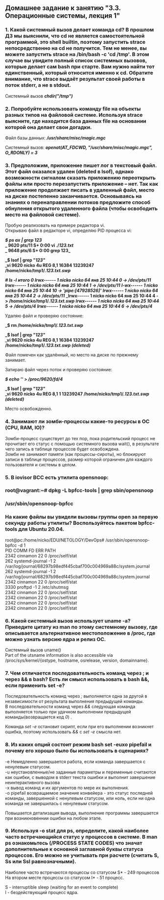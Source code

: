 ## Домашнее задание к занятию "3.3. Операционные системы, лекция 1"  


### 1. Какой системный вызов делает команда cd? В прошлом ДЗ мы выяснили, что cd не является самостоятельной программой, это shell builtin, поэтому запустить strace непосредственно на cd не получится. Тем не менее, вы можете запустить strace на /bin/bash -c 'cd /tmp'. В этом случае вы увидите полный список системных вызовов, которые делает сам bash при старте. Вам нужно найти тот единственный, который относится именно к cd. Обратите внимание, что strace выдаёт результат своей работы в поток stderr, а не в stdout.  

Системный вызов **_chdir("/tmp")_**  


### 2. Попробуйте использовать команду file на объекты разных типов на файловой системе. Используя strace выясните, где находится база данных file на основании которой она делает свои догадки.

Файл базы данных: **_/usr/share/misc/magic.mgc_**  

Системный вызов: **_openat(AT_FDCWD, "/usr/share/misc/magic.mgc", O_RDONLY) = 3_**  

### 3. Предположим, приложение пишет лог в текстовый файл. Этот файл оказался удален (deleted в lsof), однако возможности сигналом сказать приложению переоткрыть файлы или просто перезапустить приложение – нет. Так как приложение продолжает писать в удаленный файл, место на диске постепенно заканчивается. Основываясь на знаниях о перенаправлении потоков предложите способ обнуления открытого удаленного файла (чтобы освободить место на файловой системе).

Пробую реализовать на примере редактора vi.  
Открываю файл в редакторе vi, определяю PID процесса vi:  

**_$ ps ax | grep 123_**  
**_ 9620 pts/11   S+     0:00 vi ./_123.txt_**  
**_ 9648 pts/6    S+     0:00 grep 123_**  


**_$ lsof | grep "_123"_**  
**_vi         9620                            nicko    4u      REG                8,1     16384         13239247 /home/nicko/tmp1/._123.txt.swp_**  


**_# ls -l_**
**_итого 0_**
**_lrwx------ 1 nicko nicko 64 янв 25 10:44 0 -> /dev/pts/11_**
**_lrwx------ 1 nicko nicko 64 янв 25 10:44 1 -> /dev/pts/11_**
**_l-wx------ 1 nicko nicko 64 янв 25 10:44 10 -> 'pipe:[47928526]'_**
**_lrwx------ 1 nicko nicko 64 янв 25 10:44 2 -> /dev/pts/11_**
**_lrwx------ 1 nicko nicko 64 янв 25 10:44 4 -> /home/nicko/tmp1/._123.txt.swp_**
**_lrwx------ 1 nicko nicko 64 янв 25 10:44 5 -> /dev/pts/4_**
**_lrwx------ 1 nicko nicko 64 янв 25 10:44 6 -> /dev/pts/4_**

Удаляю файл и проверяю состояние:  

**_$ rm /home/nicko/tmp1/._123.txt.swp_**  

**_$ lsof | grep "_123"_**  
**_vi         9620                            nicko    4u      REG                8,1     16384         13239247 /home/nicko/tmp1/._123.txt.swp (deleted)_**  


Файл помечен как удалённый, но место на диске по прежнему занимает.  

Затираю файл  через поток и проверяю состояние:  

**_$ echo '' > /proc/9620/fd/4_**  

**_$ lsof | grep "_123"_**  
**_vi         9620                            nicko    4u      REG                8,1         1         13239247 /home/nicko/tmp1/._123.txt.swp (deleted)_**  

Место освобожденно.  

### 4. Занимают ли зомби-процессы какие-то ресурсы в ОС (CPU, RAM, IO)?  

Зомби-процесс существует до тех пор, пока родительский процесс не прочитает его статус с помощью системного вызова wait(), в результате чего запись в таблице процессов будет освобождена.  
Зомби не занимают памяти (как процессы-сироты), но блокируют записи в таблице процессов, размер которой ограничен для каждого пользователя и системы в целом.  


### 5. В iovisor BCC есть утилита opensnoop:  
### root@vagrant:~# dpkg -L bpfcc-tools | grep sbin/opensnoop  
### /usr/sbin/opensnoop-bpfcc  
### На какие файлы вы увидели вызовы группы open за первую секунду работы утилиты? Воспользуйтесь пакетом bpfcc-tools для Ubuntu 20.04.  

root@pc:/home/nicko/EDU/NETOLOGY/DevOps# /usr/sbin/opensnoop-bpfcc -d 1  
PID    COMM               FD ERR PATH  
2342   cinnamon           22   0 /proc/self/stat  
262    systemd-journal    -1   2 /var/log/journal/68297b98edf445cbaf700c004969a88c/system.journal  
262    systemd-journal    -1   2 /var/log/journal/68297b98edf445cbaf700c004969a88c/system.journal  
2342   cinnamon           22   0 /proc/self/stat  
3330   proftpd            -1   2 /etc/shutmsg  
2342   cinnamon           22   0 /proc/self/stat  
2342   cinnamon           22   0 /proc/self/stat  
2342   cinnamon           22   0 /proc/self/stat  
2342   cinnamon           22   0 /proc/self/stat  


### 6. Какой системный вызов использует uname -a? Приведите цитату из man по этому системному вызову, где описывается альтернативное местоположение в /proc, где можно узнать версию ядра и релиз ОС.

Системный вызов uname()  
Part of the utsname information is also accessible via /proc/sys/kernel/{ostype, hostname, osrelease, version, domainname}.


### 7. Чем отличается последовательность команд через ; и через && в bash? Есть ли смысл использовать в bash &&, если применить set -e?

Последовательность команд через *_;_* выполняется одна за другой в независимости от результата выполнения предыдущей команды.  
В последовательности команд через *_&&_* следующая команда выполняется только при удачном выполнении предыдущей команды(возвращается код *_0_*) .  

Команда *_set -e_* остановит скрипт, если при его выполнении возникнет ошибка,  поэтому использовать *_&&_* с *_set -e_* смысла нет.


### 8. Из каких опций состоит режим bash set -euxo pipefail и почему его хорошо было бы использовать в сценариях?

-e Немедленно завершается работа, если команда завершается с ненулевым статусом.  
-u неустановленные/не заданные параметры и переменные считаются как ошибки, с выводом в stderr текста ошибки и выполнит завершение неинтерактивного вызова  
-x вывод команд и их аргументов по мере их выполнения.  
-o pipefail возвращаемое значение конвейера - это статус последней команды, завершенной с ненулевым статусом, или ноль, если ни одна команда не завершилась с ненулевым статусом.

Повышается детализация вывода, выполнение программы завершается при возникновеннии ошибки на любом этапе.

### 9. Используя -o stat для ps, определите, какой наиболее часто встречающийся статус у процессов в системе. В man ps ознакомьтесь (/PROCESS STATE CODES) что значат дополнительные к основной заглавной буквы статуса процессов. Его можно не учитывать при расчете (считать S, Ss или Ssl равнозначными).

Наиболее часто встречаются процессы со статусом S* - 249 процессов
На втором месте процессы со статусом I* - 51 процесс.

S - interruptible sleep (waiting for an event to complete)  
I - бездействующий процесс ядра.


